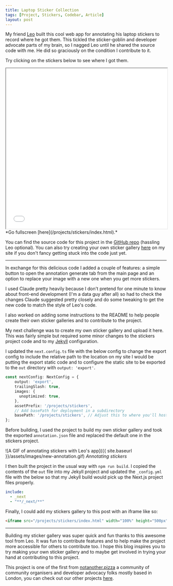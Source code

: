 ```yaml
---
title: Laptop Sticker Collection 
tags: [Project, Stickers, Codebar, Article]
layout: post
---
```


<meta property="og:image" content="{{ site.url }}/assets/images/stickers-opengraph.png">

My friend [Leo](https://cowsay.io/) built this cool web app for annotating his laptop stickers to record where he got them. This tickled the sticker-goblin and developer advocate parts of my brain, so I nagged Leo until he shared the source code with me. He did so graciously on the condition I contribute to it. 

Try clicking on the stickers below to see where I got them.

<div>
  <iframe src="/projects/stickers/index.html" width="100%" height="500px"></iframe>
</div>
*Go fullscreen [here](/projects/stickers/index.html).*

You can find the source code for this project in the [GitHub repo](https://github.com/leoriviera/stickers) (hassling Leo optional). You can also try creating your own sticker gallery [here](/projects/stickers/generate/index.html) on my site if you don't fancy getting stuck into the code just yet.

---

In exchange for this delicious code I added a couple of features: a simple button to open the annotation generate tab from the main page and an option to replace your image with a new one when you get more stickers.

I used Claude pretty heavily because I don't pretend for one minute to know about front-end development (I'm a data guy after all) so had to check the changes Claude suggested pretty closely and do some tweaking to get the new code to match the style of Leo's code.

I also worked on adding some instructions to the README to help people create their own sticker galleries and to contribute to the project.

My next challenge was to create my own sticker gallery and upload it here. This was fairly simple but required some minor changes to the stickers project code and to my [Jekyll](https://jekyllrb.com/) configuration.

I updated the `next.config.ts` file with the below config to change the export config to include the relative path to the location on my site I would be putting the export static code and to configure the static site to be exported to the `out` directory with `output: 'export'`.

```typescript
const nextConfig: NextConfig = {
    output: 'export',
    trailingSlash: true,
    images: {
      unoptimized: true,
    },
    assetPrefix: '/projects/stickers',
    // Add basePath for deployment in a subdirectory
    basePath: '/projects/stickers', // Adjust this to where you'll host it in your Jekyll site
};
```

Before building, I used the project to build my own sticker gallery and took the exported `annotation.json` file and replaced the default one in the stickers project.

![A GIF of annotating stickers with Leo's app]({{ site.baseurl }}/assets/images/new-annotation.gif)
*Annotating stickers*

I then built the project in the usual way with `npm run build`. I copied the contents of the `out` file into my Jekyll project and updated the `_config.yml` file with the below so that my Jekyll build would pick up the Next.js project files properly.

```yaml
include:
  - _next
  - "**/_next/**"
```

Finally, I could add my stickers gallery to this post with an iframe like so:

```html
<iframe src="/projects/stickers/index.html" width="100%" height="500px"></iframe>
```

---

Building my sticker gallery was super quick and fun thanks to this awesome tool from Leo. It was fun to contribute features and to help make the project more accessible for others to contribute too. I hope this blog inspires you to try making your own sticker gallery and to maybe get involved in trying your hand at contributing to this project.

This project is one of the first from [notanother.pizza](https://notanother.pizza) a community of community organisers and developer advocacy folks mostly based in London, you can check out our other projects [here](https://github.com/notanotherpizza).